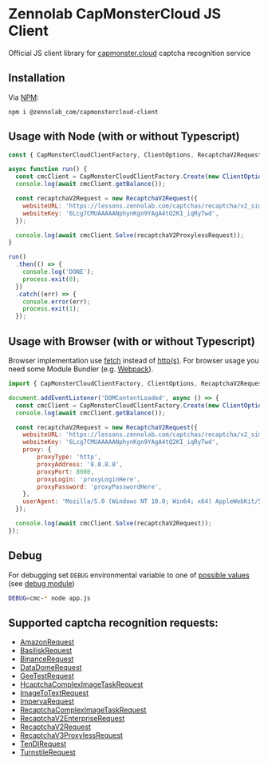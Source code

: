 # Zennolab CapMonsterCloud JS Client

Official JS client library for [capmonster.cloud](https://capmonster.cloud/) captcha recognition service

## Installation

Via [NPM](https://www.npmjs.com/package/@zennolab_com/capmonstercloud-client):

    npm i @zennolab_com/capmonstercloud-client

## Usage with Node (with or without Typescript)

```javascript
const { CapMonsterCloudClientFactory, ClientOptions, RecaptchaV2Request } = require('@zennolab_com/capmonstercloud-client');

async function run() {
  const cmcClient = CapMonsterCloudClientFactory.Create(new ClientOptions({ clientKey: '<your capmonster.cloud API key>' }));
  console.log(await cmcClient.getBalance());

  const recaptchaV2Request = new RecaptchaV2Request({
    websiteURL: 'https://lessons.zennolab.com/captchas/recaptcha/v2_simple.php?level=high',
    websiteKey: '6Lcg7CMUAAAAANphynKgn9YAgA4tQ2KI_iqRyTwd',
  });

  console.log(await cmcClient.Solve(recaptchaV2ProxylessRequest));
}

run()
  .then(() => {
    console.log('DONE');
    process.exit(0);
  })
  .catch((err) => {
    console.error(err);
    process.exit(1);
  });
```

## Usage with Browser (with or without Typescript)

Browser implementation use [fetch](https://caniuse.com/fetch) instead of [http(s)](https://nodejs.org/api/http.html).
For browser usage you need some Module Bundler (e.g. [Webpack](https://webpack.js.org/)).

```javascript
import { CapMonsterCloudClientFactory, ClientOptions, RecaptchaV2Request } from '@zennolab_com/capmonstercloud-client';

document.addEventListener('DOMContentLoaded', async () => {
  const cmcClient = CapMonsterCloudClientFactory.Create(new ClientOptions({ clientKey: '<your capmonster.cloud API key>' }));
  console.log(await cmcClient.getBalance());

  const recaptchaV2Request = new RecaptchaV2Request({
    websiteURL: 'https://lessons.zennolab.com/captchas/recaptcha/v2_simple.php?level=high',
    websiteKey: '6Lcg7CMUAAAAANphynKgn9YAgA4tQ2KI_iqRyTwd',
    proxy: {
        proxyType: 'http',
        proxyAddress: '8.8.8.8',
        proxyPort: 8080,
        proxyLogin: 'proxyLoginHere',
        proxyPassword: 'proxyPasswordHere',
    },
    userAgent: 'Mozilla/5.0 (Windows NT 10.0; Win64; x64) AppleWebKit/537.36 (KHTML, like Gecko) Chrome/81.0.4044.132 Safari/537.36',
  });

  console.log(await cmcClient.Solve(recaptchaV2Request));
});
```

## Debug

For debugging set `DEBUG` environmental variable to one of [possible values](/src/Logger.ts) (see [debug module](https://www.npmjs.com/package/debug))

```bash
DEBUG=cmc-* node app.js
```

## Supported captcha recognition requests:

- [AmazonRequest](https://zenno.link/doc-amazon-en)
- [BasiliskRequest](https://zenno.link/doc-basilisk-en)
- [BinanceRequest](https://zenno.link/doc-binance-en)
- [DataDomeRequest](https://zenno.link/doc-datadome-en)
- [GeeTestRequest](https://zenno.link/doc-geetest-proxy-en)
- [HcaptchaComplexImageTaskRequest](https://zenno.link/doc-complextask-hc-en)
- [ImageToTextRequest](https://zenno.link/doc-ImageToTextTask-en)
- [ImpervaRequest](https://zenno.link/doc-imperva-en})
- [RecaptchaComplexImageTaskRequest](https://zenno.link/doc-complextask-rc-en)
- [RecaptchaV2EnterpriseRequest](https://zenno.link/doc-recaptcha2e-proxy-en)
- [RecaptchaV2Request](https://zenno.link/doc-recaptcha2-proxy-en)
- [RecaptchaV3ProxylessRequest](https://zenno.link/doc-recaptcha3-en)
- [TenDIRequest](https://zenno.link/doc-tendi-en)
- [TurnstileRequest](https://zenno.link/doc-turnstile-proxy-en)


